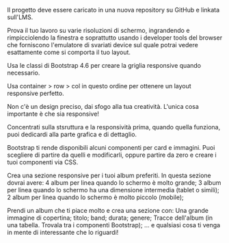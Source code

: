 <!--! BOOTSTRAP -->

Il progetto deve essere caricato in una nuova repository su GitHub e linkata sull'LMS.

Prova il tuo lavoro su varie risoluzioni di schermo, ingrandendo e rimpicciolendo la finestra e soprattutto usando i developer tools del browser che forniscono l'emulatore di svariati device sul quale potrai vedere esattamente come si comporta il tuo layout.

Usa le classi di Bootstrap 4.6 per creare la griglia responsive quando necessario.

Usa container > row > col in questo ordine per ottenere un layout responsive perfetto.

Non c'è un design preciso, dai sfogo alla tua creatività. L'unica cosa importante è che sia responsive!

Concentrati sulla stsruttura e la responsività prima, quando quella funziona, puoi dedicardi alla parte grafica e di dettaglio.

<!--* Crea un componente per rappresentare la card del tuo album, che utilizzerai in tutto il progetto. -->

Bootstrap ti rende disponibili alcuni componenti per card e immagini.
Puoi scegliere di partire da quelli e modificarli, oppure partire da zero e creare i tuoi componenti via CSS.

<!-- * I dati che devono comparire sulla card necessari sono:

       * L'immagine di copertina dell'album;
       * Il titolo dell'album;
       * Il gruppo / artista / dj dell'album;
       * Il genere dell'album;
       * La durata dell'album; -->

   <!-- !  N.B. assicurati di applicare le stesse regole di stile a tutti i componenti album che userai nella pagina per mantenere la coerenza degli elementi e degli stili. -->

<!-- * Implementa una Navigation Bar usando il componente bootstrap apposito; Questa navbar dovrà avere un link per ogni sezione della tua pagina; -->

Crea una sezione responsive per i tuoi album preferiti.
In questa sezione dovrai avere:
4 album per linea quando lo schermo è molto grande;
3 album per linea quando lo schermo ha una dimensione intermedia (tablet o simili);
2 album per linea quando lo schermo è molto piccolo (mobile);

Prendi un album che ti piace molto e crea una sezione con:
Una grande immagine di copertina;
titolo;
band;
durata;
genere;
Tracce dell'album (in una tabella. Trovala tra i componenti Bootstrap);
... e qualsiasi cosa ti venga in mente di interessante che lo riguardi!
